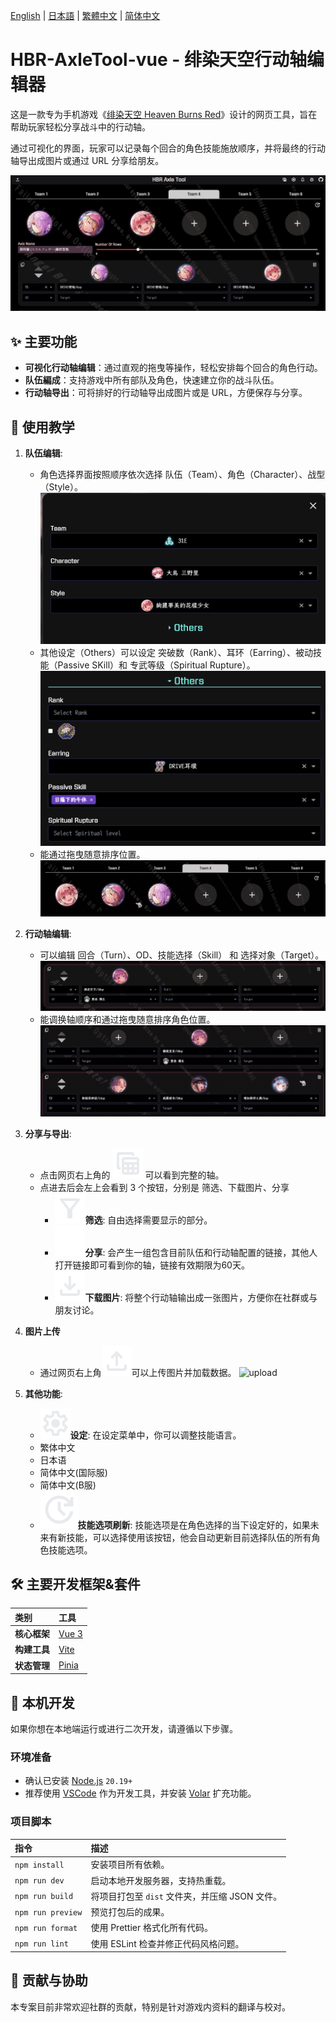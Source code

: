 [English](/docs/README.en.md) | [日本語](/docs/README.ja.md) | [繁體中文](/README.md) | [简体中文](/docs/README.zh-CN.md)

# HBR-AxleTool-vue - 绯染天空行动轴编辑器

这是一款专为手机游戏《[绯染天空 Heaven Burns Red](https://heaven-burns-red.com/)》设计的网页工具，旨在帮助玩家轻松分享战斗中的行动轴。

通过可视化的界面，玩家可以记录每个回合的角色技能施放顺序，并将最终的行动轴导出成图片或通过 URL 分享给朋友。

![项目预览图](/image/preview.png)

## ✨ 主要功能

- **可视化行动轴编辑**：通过直观的拖曳等操作，轻松安排每个回合的角色行动。
- **队伍編成**：支持游戏中所有部队及角色，快速建立你的战斗队伍。
- **行动轴导出**：可将排好的行动轴导出成图片或是 URL，方便保存与分享。

## 📖 使用教学

1.  **队伍编辑**:
    - 角色选择界面按照顺序依次选择 队伍（Team）、角色（Character）、战型（Style）。
      ![角色选择](/image/select_char.png)
    - 其他设定（Others）可以设定 突破数（Rank）、耳环（Earring）、被动技能（Passive SKill）和 专武等级（Spiritual Rupture）。
      ![其他](/image/select_char_others.png)
    - 能通过拖曳随意排序位置。
      ![拖曳](/image/select_char_drag&drop.gif)

2.  **行动轴编辑**:
    - 可以编辑 回合（Turn）、OD、技能选择（Skill） 和 选择对象（Target）。
      ![axle](/image/axle.png)
    - 能调换轴顺序和通过拖曳随意排序角色位置。
      ![拖曳](/image/axle.gif)

3.  **分享与导出**:
    - 点击网页右上角的 ![axle icon](/src/assets/custom-icon/table.svg) 可以看到完整的轴。
    - 点进去后会左上会看到 3 个按钮，分别是 筛选、下载图片、分享
      - ![filter](/src/assets/custom-icon/filter-on.svg)**筛选**: 自由选择需要显示的部分。
      - ![share](/src/assets/custom-icon/share.svg)**分享**: 会产生一组包含目前队伍和行动轴配置的链接，其他人打开链接即可看到你的轴，链接有效期限为60天。
      - ![download](/src/assets/custom-icon/download.svg)**下载图片**: 将整个行动轴输出成一张图片，方便你在社群或与朋友讨论。

4.  **图片上传**
    - 通过网页右上角![upload](/src/assets/custom-icon/upload.svg)可以上传图片并加载数据。
      ![upload](/image/upload.gif)

5.  **其他功能**:
    - ![setting](/src/assets/custom-icon/setting.svg)**设定**: 在设定菜单中，你可以调整技能语言。
    - 繁体中文
    - 日本语
    - 简体中文(国际服)
    - 简体中文(B服)
    - ![refresh skill options](/src/assets/custom-icon/update.svg)**技能选项刷新**: 技能选项是在角色选择的当下设定好的，如果未来有新技能，可以选择使用该按钮，他会自动更新目前选择队伍的所有角色技能选项。

## 🛠️ 主要开发框架&套件

| 类别         | 工具                              |
| :----------- | :-------------------------------- |
| **核心框架** | [Vue 3](https://vuejs.org/)       |
| **构建工具** | [Vite](https://vitejs.dev/)       |
| **状态管理** | [Pinia](https://pinia.vuejs.org/) |

## 🚀 本机开发

如果你想在本地端运行或进行二次开发，请遵循以下步骤。

### **环境准备**

- 确认已安装 [Node.js](https://nodejs.org/) `20.19+`
- 推荐使用 [VSCode](https://code.visualstudio.com/) 作为开发工具，并安装 [Volar](https://marketplace.visualstudio.com/items?itemName=Vue.volar) 扩充功能。

### **项目脚本**

| 指令              | 描述                                           |
| :---------------- | :--------------------------------------------- |
| `npm install`     | 安装项目所有依赖。                             |
| `npm run dev`     | 启动本地开发服务器，支持热重载。               |
| `npm run build`   | 将项目打包至 `dist` 文件夹，并压缩 JSON 文件。 |
| `npm run preview` | 预览打包后的成果。                             |
| `npm run format`  | 使用 Prettier 格式化所有代码。                 |
| `npm run lint`    | 使用 ESLint 检查并修正代码风格问题。           |

## 🤝 贡献与协助

本专案目前非常欢迎社群的贡献，特别是针对游戏内资料的翻译与校对。
